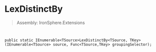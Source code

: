 ﻿

# LexDistinctBy

> Assembly: IronSphere.Extensions



```


public static IEnumerable<TSource>LexDistinctBy<TSource, TKey>(IEnumerable<TSource> source, Func<TSource,TKey> groupingSelector);
```